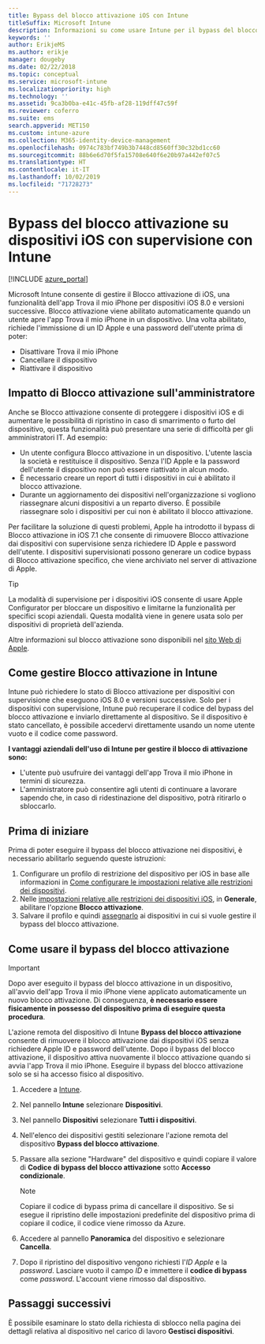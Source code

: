 ```yaml
---
title: Bypass del blocco attivazione iOS con Intune
titleSuffix: Microsoft Intune
description: Informazioni su come usare Intune per il bypass del blocco attivazione iOS per accedere ai dispositivi bloccati.
keywords: ''
author: ErikjeMS
ms.author: erikje
manager: dougeby
ms.date: 02/22/2018
ms.topic: conceptual
ms.service: microsoft-intune
ms.localizationpriority: high
ms.technology: ''
ms.assetid: 9ca3b0ba-e41c-45fb-af28-119dff47c59f
ms.reviewer: coferro
ms.suite: ems
search.appverid: MET150
ms.custom: intune-azure
ms.collection: M365-identity-device-management
ms.openlocfilehash: 0974c783bf749b3b7448cd8560ff30c32bd1cc60
ms.sourcegitcommit: 88b6e6d70f5fa15708e640f6e20b97a442ef07c5
ms.translationtype: HT
ms.contentlocale: it-IT
ms.lasthandoff: 10/02/2019
ms.locfileid: "71728273"
---
```

# <a name="bypass-activation-lock-on-supervised-ios-devices-with-intune"></a>Bypass del blocco attivazione su dispositivi iOS con supervisione con Intune


[!INCLUDE [azure_portal](../includes/azure_portal.md)]

Microsoft Intune consente di gestire il Blocco attivazione di iOS, una funzionalità dell'app Trova il mio iPhone per dispositivi iOS 8.0 e versioni successive. Blocco attivazione viene abilitato automaticamente quando un utente apre l'app Trova il mio iPhone in un dispositivo. Una volta abilitato, richiede l'immissione di un ID Apple e una password dell'utente prima di poter:

- Disattivare Trova il mio iPhone
- Cancellare il dispositivo
- Riattivare il dispositivo

## <a name="how-activation-lock-affects-you"></a>Impatto di Blocco attivazione sull'amministratore

Anche se Blocco attivazione consente di proteggere i dispositivi iOS e di aumentare le possibilità di ripristino in caso di smarrimento o furto del dispositivo, questa funzionalità può presentare una serie di difficoltà per gli amministratori IT. Ad esempio:

- Un utente configura Blocco attivazione in un dispositivo. L'utente lascia la società e restituisce il dispositivo. Senza l'ID Apple e la password dell'utente il dispositivo non può essere riattivato in alcun modo.
- È necessario creare un report di tutti i dispositivi in cui è abilitato il blocco attivazione.
- Durante un aggiornamento dei dispositivi nell'organizzazione si vogliono riassegnare alcuni dispositivi a un reparto diverso. È possibile riassegnare solo i dispositivi per cui non è abilitato il blocco attivazione.

Per facilitare la soluzione di questi problemi, Apple ha introdotto il bypass di Blocco attivazione in iOS 7.1 che consente di rimuovere Blocco attivazione dai dispositivi con supervisione senza richiedere ID Apple e password dell'utente. I dispositivi supervisionati possono generare un codice bypass di Blocco attivazione specifico, che viene archiviato nel server di attivazione di Apple.

>[!TIP]
>La modalità di supervisione per i dispositivi iOS consente di usare Apple Configurator per bloccare un dispositivo e limitarne la funzionalità per specifici scopi aziendali. Questa modalità viene in genere usata solo per dispositivi di proprietà dell'azienda.

Altre informazioni sul blocco attivazione sono disponibili nel [sito Web di Apple](https://support.apple.com/HT201365).

## <a name="how-intune-helps-you-manage-activation-lock"></a>Come gestire Blocco attivazione in Intune
Intune può richiedere lo stato di Blocco attivazione per dispositivi con supervisione che eseguono iOS 8.0 e versioni successive. Solo per i dispositivi con supervisione, Intune può recuperare il codice del bypass del blocco attivazione e inviarlo direttamente al dispositivo. Se il dispositivo è stato cancellato, è possibile accedervi direttamente usando un nome utente vuoto e il codice come password.

**I vantaggi aziendali dell'uso di Intune per gestire il blocco di attivazione sono:**

- L'utente può usufruire dei vantaggi dell'app Trova il mio iPhone in termini di sicurezza.
- L'amministratore può consentire agli utenti di continuare a lavorare sapendo che, in caso di ridestinazione del dispositivo, potrà ritirarlo o sbloccarlo.

## <a name="before-you-start"></a>Prima di iniziare
Prima di poter eseguire il bypass del blocco attivazione nei dispositivi, è necessario abilitarlo seguendo queste istruzioni:

1. Configurare un profilo di restrizione del dispositivo per iOS in base alle informazioni in [Come configurare le impostazioni relative alle restrizioni dei dispositivi](/intune-azure/configure-devices/how-to-configure-device-restrictions).
2. Nelle [impostazioni relative alle restrizioni dei dispositivi iOS](../configuration/device-restrictions-ios.md), in **Generale**, abilitare l'opzione **Blocco attivazione**.
3. Salvare il profilo e quindi [assegnarlo](../configuration/device-profile-assign.md) ai dispositivi in cui si vuole gestire il bypass del blocco attivazione.


## <a name="how-to-use-activation-lock-bypass"></a>Come usare il bypass del blocco attivazione

>[!IMPORTANT]
>Dopo aver eseguito il bypass del blocco attivazione in un dispositivo, all'avvio dell'app Trova il mio iPhone viene applicato automaticamente un nuovo blocco attivazione. Di conseguenza, **è necessario essere fisicamente in possesso del dispositivo prima di eseguire questa procedura**.

L'azione remota del dispositivo di Intune **Bypass del blocco attivazione** consente di rimuovere il blocco attivazione dai dispositivi iOS senza richiedere Apple ID e password dell'utente. Dopo il bypass del blocco attivazione, il dispositivo attiva nuovamente il blocco attivazione quando si avvia l'app Trova il mio iPhone. Eseguire il bypass del blocco attivazione solo se si ha accesso fisico al dispositivo.

1. Accedere a [Intune](https://go.microsoft.com/fwlink/?linkid=2090973).
3. Nel pannello **Intune** selezionare **Dispositivi**.
4. Nel pannello **Dispositivi** selezionare **Tutti i dispositivi**.
5. Nell'elenco dei dispositivi gestiti selezionare l'azione remota del dispositivo **Bypass del blocco attivazione**.
6. Passare alla sezione "Hardware" del dispositivo e quindi copiare il valore di **Codice di bypass del blocco attivazione** sotto **Accesso condizionale**.

    >[!NOTE]
    >Copiare il codice di bypass prima di cancellare il dispositivo. Se si esegue il ripristino delle impostazioni predefinite del dispositivo prima di copiare il codice, il codice viene rimosso da Azure.

7. Accedere al pannello **Panoramica** del dispositivo e selezionare **Cancella**.
8. Dopo il ripristino del dispositivo vengono richiesti l'*ID Apple* e la *password*. Lasciare vuoto il campo *ID* e immettere il **codice di bypass** come *password*. L'account viene rimosso dal dispositivo. 


## <a name="next-steps"></a>Passaggi successivi

È possibile esaminare lo stato della richiesta di sblocco nella pagina dei dettagli relativa al dispositivo nel carico di lavoro **Gestisci dispositivi**.
